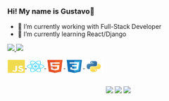 ### Hi! My name is Gustavo👋

- 🔭 I’m currently working with Full-Stack Developer
- 🌱 I’m currently learning React/Django
<div>
  <a href="https://github.com/GustavoGuerraFerreira">
  <img height="180em" src="https://github-readme-stats.vercel.app/api?username=GustavoGuerraFerreira&show_icons=true&theme=dark&include_all_commits=true&count_private=true"/>
  <img height="180em" src="https://github-readme-stats.vercel.app/api/top-langs/?username=GustavoGuerraFerreira&layout=compact&langs_count=7&theme=dark"/>
</div>
 
<div style="display: inline_block"><br>
  <img align="center" alt="Js" height="30" width="40" src="https://raw.githubusercontent.com/devicons/devicon/master/icons/javascript/javascript-plain.svg">
  <img align="center" alt="React" height="30" width="40" src="https://raw.githubusercontent.com/devicons/devicon/master/icons/react/react-original.svg">
  <img align="center" alt="HTML" height="30" width="40" src="https://raw.githubusercontent.com/devicons/devicon/master/icons/html5/html5-original.svg">
  <img align="center" alt="CSS" height="30" width="40" src="https://raw.githubusercontent.com/devicons/devicon/master/icons/css3/css3-original.svg">
  <img align="center" alt="Python" height="30" width="40" src="https://raw.githubusercontent.com/devicons/devicon/master/icons/python/python-original.svg">
  
</div>
  
##
  <div align= "center"> 
  <a href="https://instagram.com/gut_guerra" target="_blank"><img src="https://img.shields.io/badge/-Instagram-%3f729b?style=for-the-badge&logo=instagram&logoColor=white" target="_blank"></a>
  <a href = "mailto:gustavoguerrafe@gmail.com"><img src="https://img.shields.io/badge/Gmail-D14836?style=for-the-badge&logo=gmail&logoColor=white" target="_blank"></a>
  <a href="https://www.linkedin.com/in/gustavo-guerra-ferreira/?locale=en_US" target="_blank"><img src="https://img.shields.io/badge/-LinkedIn-%230077B5?style=for-the-badge&logo=linkedin&logoColor=white" target="_blank"></a> 
